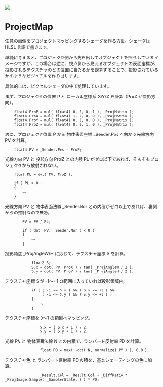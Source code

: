 ![](https://bytebucket.org/LUXOPHIA/projectmap/raw/e5fe0b401259a7f24bdf5d1a34464968ddbfa37a/--------/_SCREENSHOT/ProjectMap.png)

# ﻿ProjectMap #

任意の画像をプロジェクトマッピングするシェーダを作る方法。シェーダは HLSL 言語で書きます。

単純に考えると、プロジェクタ側から光を出してオブジェクトを照らしているイメージですが、この場合は逆に、視点側から見えるオブジェクトの表面座標が、投影されるテクスチャのどの位置に当たるかを逆算することで、投影されているかのようなビジュアルを作り出します。

具体的には、ピクセルシェーダの中で処理しています。

まず、プロジェクタの位置 P と ローカル座標系 X/Y/Z を計算（ProZ が投影方向）。

```
    float4 ProP = mul( float4( 0, 0, 0, 1 ), _ProjMatrix );
    float4 ProX = mul( float4( 1, 0, 0, 0 ), _ProjMatrix );
    float4 ProY = mul( float4( 0, 1, 0, 0 ), _ProjMatrix );
    float4 ProZ = mul( float4( 0, 0, 1, 0 ), _ProjMatrix );
```

次に、プロジェクタ位置 P から 物体表面座標 _Sender.Pos へ向かう光線方向 PV を計算。

```
    float4 PV = _Sender.Pos - ProP;
```

光線方向 PV と 投影方向 ProjZ との内積 PL がゼロ以下であれば、そもそもプロジェクタから放射されない。

```
    float PL = dot( PV, ProZ );

    if ( PL > 0 )
    {
        ～
    }
```

光線方向 PV と 物体表面法線 _Sender.Nor との内積がゼロ以上であれば、裏側からの照射なので無効。

```
        PV = PV / PL;

        if ( dot( PV, _Sender.Nor ) < 0 )
        {
            ～
        }
```

投影角度 _ProjAngleW/H に応じて、テクスチャ座標 S を計算。

```
            float2 S;
            S.x = dot( PV, ProX ) / tan( _ProjAngleW / 2 );
            S.y = dot( PV, ProY ) / tan( _ProjAngleH / 2 );
```

テクスチャ座標 S が -1～+1 の範囲に入っていれば投影領域内。

```
            if ( ( -1 <= S.x ) && ( S.x <= +1 ) &&
                 ( -1 <= S.y ) && ( S.y <= +1 ) )
            {
                ～
            }
```

テクスチャ座標を 0～1 の範囲へマッピング。

```
                S.x = ( S.x + 1 ) / 2;
                S.y = ( S.y + 1 ) / 2;

```

光線 PV と 物体表面法線 N との内積で、ランバート反射率 PD を計算。

```
                float PD = max( -dot( N, normalize( PV ) ), 0.0 );

```

テクスチャ色 と ランバート反射率 PD の積を、基本シェーディングの色に加算。

```
                _Result.Col = _Result.Col + _DiffRatio * _ProjImage.Sample( _SamplerState, S ) * PD;
```